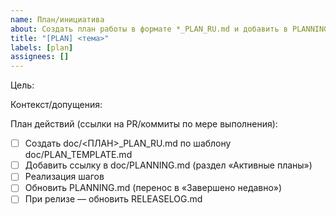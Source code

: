 ```yaml
---
name: План/инициатива
about: Создать план работы в формате *_PLAN_RU.md и добавить в PLANNING.md
title: "[PLAN] <тема>"
labels: [plan]
assignees: []
---
```


Цель:

Контекст/допущения:

План действий (ссылки на PR/коммиты по мере выполнения):

- [ ] Создать doc/<ПЛАН>_PLAN_RU.md по шаблону doc/PLAN_TEMPLATE.md
- [ ] Добавить ссылку в doc/PLANNING.md (раздел «Активные планы»)
- [ ] Реализация шагов
- [ ] Обновить PLANNING.md (перенос в «Завершено недавно»)
- [ ] При релизе — обновить RELEASELOG.md
